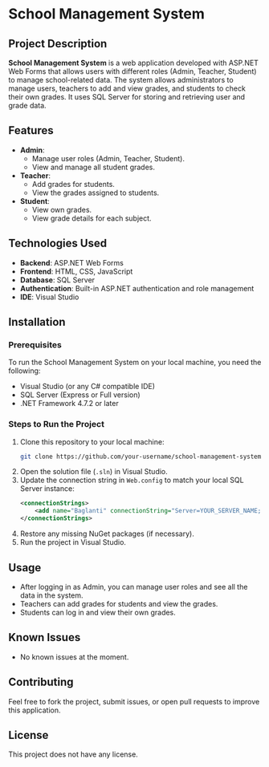 # School Management System

## Project Description

**School Management System** is a web application developed with ASP.NET Web Forms that allows users with different roles (Admin, Teacher, Student) to manage school-related data. The system allows administrators to manage users, teachers to add and view grades, and students to check their own grades. It uses SQL Server for storing and retrieving user and grade data.

## Features

- **Admin**:
  - Manage user roles (Admin, Teacher, Student).
  - View and manage all student grades.
- **Teacher**:
  - Add grades for students.
  - View the grades assigned to students.
- **Student**:
  - View own grades.
  - View grade details for each subject.

## Technologies Used

- **Backend**: ASP.NET Web Forms
- **Frontend**: HTML, CSS, JavaScript
- **Database**: SQL Server
- **Authentication**: Built-in ASP.NET authentication and role management
- **IDE**: Visual Studio

## Installation

### Prerequisites
To run the School Management System on your local machine, you need the following:

- Visual Studio (or any C# compatible IDE)
- SQL Server (Express or Full version)
- .NET Framework 4.7.2 or later

### Steps to Run the Project

1. Clone this repository to your local machine:
    ```bash
    git clone https://github.com/your-username/school-management-system.git
    ```
2. Open the solution file (`.sln`) in Visual Studio.
3. Update the connection string in `Web.config` to match your local SQL Server instance:
    ```xml
    <connectionStrings>
        <add name="Baglanti" connectionString="Server=YOUR_SERVER_NAME;Database=SchoolProjectDB;Integrated Security=True;" providerName="System.Data.SqlClient" />
    </connectionStrings>
    ```
4. Restore any missing NuGet packages (if necessary).
5. Run the project in Visual Studio.

## Usage

- After logging in as Admin, you can manage user roles and see all the data in the system.
- Teachers can add grades for students and view the grades.
- Students can log in and view their own grades.

## Known Issues

- No known issues at the moment.

## Contributing

Feel free to fork the project, submit issues, or open pull requests to improve this application.

## License

This project does not have any license.
